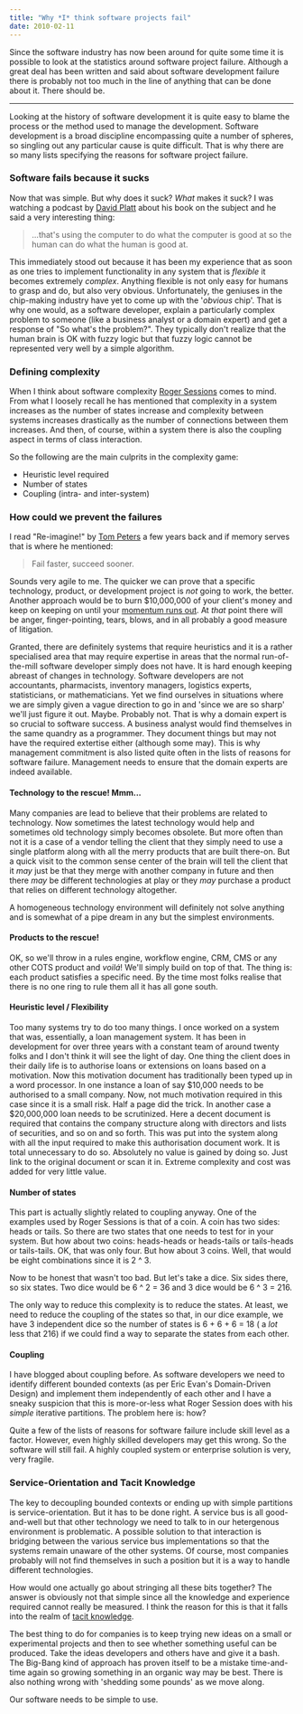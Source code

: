 ```yaml
---
title: "Why *I* think software projects fail"
date: 2010-02-11
---
```


Since the software industry has now been around for quite some time it is possible to look at the statistics around software project failure. Although a great deal has been written and said about software development failure there is probably not too much in the line of anything that can be done about it. There should be.

---

Looking at the history of software development it is quite easy to blame the process or the method used to manage the development. Software development is a broad discipline encompassing quite a number of spheres, so singling out any particular cause is quite difficult. That is why there are so many lists specifying the reasons for software project failure.

### Software fails because it sucks

Now that was simple. But why does it suck? *What* makes it suck? I was watching a podcast by [David Platt](http://www.suckbusters.com/) about his book on the subject and he said a very interesting thing:

> ...that's using the computer to do what the computer is good at so the human can do what the human is good at.

This immediately stood out because it has been my experience that as soon as one tries to implement functionality in any system that is *flexible* it becomes extremely *complex*. Anything flexible is not only easy for humans to grasp and do, but also very obvious. Unfortunately, the geniuses in the chip-making industry have yet to come up with the '*obvious* chip'. That is why one would, as a software developer, explain a particularly complex problem to someone (like a business analyst or a domain expert) and get a response of "So what's the problem?". They typically don't realize that the human brain is OK with fuzzy logic but that fuzzy logic cannot be represented very well by a simple algorithm.

### Defining complexity

When I think about software complexity [Roger Sessions](http://www.objectwatch.com/)  comes to mind. From what I loosely recall he has mentioned that complexity in a system increases as the number of states increase and complexity between systems increases drastically as the number of connections between them increases. And then, of course, within a system there is also the coupling aspect in terms of class interaction.

So the following are the main culprits in the complexity game:


- Heuristic level required
- Number of states
- Coupling (intra- and inter-system)

### How could we prevent the failures
I read "Re-imagine!" by <a href="http://www.tompeters.com/">Tom Peters</a> a few years back and if memory serves that is where he mentioned:

> Fail faster, succeed sooner.

Sounds very agile to me. The quicker we can prove that a specific technology, product, or development project is *not* going to work, the better. Another approach would be to burn $10,000,000 of your client's money and keep on keeping on until your <a href="http://www.artima.com/weblogs/viewpost.jsp?thread=51769">momentum runs out</a>. At *that* point there will be anger, finger-pointing, tears, blows, and in all probably a good measure of litigation.

Granted, there are definitely systems that require heuristics and it  is a rather specialised area that may require expertise in areas that  the normal run-of-the-mill software developer simply does not have. It  is hard enough keeping abreast of changes in technology. Software  developers are not accountants, pharmacists, inventory managers,  logistics experts, statisticians, or mathematicians. Yet we find  ourselves in situations where we are simply given a vague direction to  go in and 'since we are so sharp' we'll just figure it out.  Maybe. Probably not. That is why a domain expert is so crucial to  software success. A business analyst would find themselves in the same  quandry as a programmer. They document things but may not have the  required extertise either (although some may). This is why management commitment is also listed quite often in the lists of reasons for software failure. Management needs to ensure that the domain experts are indeed available.

#### Technology to the rescue! Mmm...
Many companies are lead to believe that their problems are related to technology. Now sometimes the latest technology would help and sometimes old technology simply becomes obsolete. But more often than not it is a case of a vendor telling the client that they simply need to use a single platform along with all the merry products that are built there-on. But a quick visit to the common sense center of the brain will tell the client that it *may* just be that they merge with another company in future and then there *may* be different technologies at play or they *may* purchase a product that relies on different technology altogether.

A homogeneous technology environment will definitely not solve anything and is somewhat of a pipe dream in any but the simplest environments.

#### Products to the rescue!
OK, so we'll throw in a rules engine, workflow engine, CRM, CMS or any other COTS product and *voilá*! We'll simply build on top of that. The thing is: each product satisfies a specific need. By the time most folks realise that there is no one ring to rule them all it has all gone south.

#### Heuristic level / Flexibility
Too many systems try to do too many things. I once worked on a system that was, essentially, a loan management system. It has been in development for over three years with a constant team of around twenty folks and I don't think it will see the light of day. One thing the client does in their daily life is to authorise loans or extensions on loans based on a motivation. Now this motivation document has traditionally been typed up in a word processor. In one instance a loan of say $10,000 needs to be authorised to a small company. Now, not much motivation required in this case since it is a small risk. Half a page did the trick. In another case a $20,000,000 loan needs to be scrutinized. Here a decent document is required that contains the company structure along with directors and lists of securities, and so on and so forth. This was put into the system along with all the input required to make this authorisation document work. It is total unnecessary to do so. Absolutely no value is gained by doing so. Just link to the original document or scan it in. Extreme complexity and cost was added for very little value.

#### Number of states
This part is actually slightly related to coupling anyway. One of the examples used by Roger Sessions is that of a coin. A coin has two sides: heads or tails. So there are two states that one needs to test for in your system. But how about two coins: heads-heads or heads-tails or tails-heads or tails-tails. OK, that was only four. But how about 3 coins. Well, that would be eight combinations since it is 2 ^ 3.

Now to be honest that wasn't too bad. But let's take a dice. Six sides there, so six states. Two dice would be 6 ^ 2 = 36 and 3 dice would be 6 ^ 3 = 216.

The only way to reduce this complexity is to reduce the states. At least, we need to reduce the coupling of the states so that, in our dice example, we have 3 independent dice so the number of states is 6 + 6 + 6 = 18 ( a *lot* less that 216) if we could find a way to separate the states from each other.

#### Coupling
I have blogged about coupling before. As software developers we need to identify different bounded contexts (as per Eric Evan's Domain-Driven Design) and implement them independently of each other and I have a sneaky suspicion that this is more-or-less what Roger Session does with his *simple* iterative partitions. The problem here is: how?

Quite a few of the lists of reasons for software failure include skill level as a factor. However, even highly skilled developers may get this wrong. So the software will still fail. A highly coupled system or enterprise solution is very, very fragile.

### Service-Orientation and Tacit Knowledge
The key to decoupling bounded contexts or ending up with simple partitions is service-orientation. But it has to be done right. A service bus is all good-and-well but that other technology we need to talk to in our hetergenous environment is problematic. A possible solution to that interaction is bridging between the various service bus implementations so that the systems remain unaware of the other systems. Of course, most companies probably will not find themselves in such a position but it is a way to handle different technologies.

How would one actually go about stringing all these bits together? The answer is obviously not that simple since all the knowledge and experience required cannot really be measured. I think the reason for this is that it falls into the realm of [tacit knowledge](http://en.wikipedia.org/wiki/Tacit_knowledge).

The best thing to do for companies is to keep trying new ideas on a small or experimental projects and then to see whether something useful can be produced. Take the ideas developers and others have and give it a bash. The Big-Bang kind of approach has proven itself to be a mistake time-and-time again so growing something in an organic way may be best. There is also nothing wrong with 'shedding some pounds' as we move along.

Our software needs to be simple to use.
